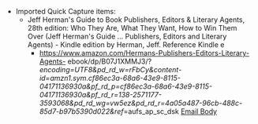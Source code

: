 - Imported Quick Capture items:
    - Jeff Herman's Guide to Book Publishers, Editors & Literary Agents, 28th edition: Who They Are, What They Want, How to Win Them Over (Jeff Herman's Guide ... Publishers, Editors and Literary Agents) - Kindle edition by Herman, Jeff. Reference Kindle e
        - https://www.amazon.com/Hermans-Publishers-Editors-Literary-Agents-
ebook/dp/B07J1XMMJ3/?_encoding=UTF8&pd_rd_w=rFbCy&content-
id=amzn1.sym.cf86ec3a-68a6-43e9-8115-04171136930a&pf_rd_p=cf86ec3a-68a6-43e9-8115-04171136930a&pf_rd_r=138-2571177-3593068&pd_rd_wg=vw5ez&pd_rd_r=4a05a487-96cb-488c-85d7-b97b5390d022&ref_=aufs_ap_sc_dsk [Email Body](https://files.todoist.com/yJrG4UpnKgLDMnqg-242pkpBK_ePumcE-GTCt6CWsOp3y4VX7IyIXq6kQKNjhsku/by/21878347/as/file.html)

